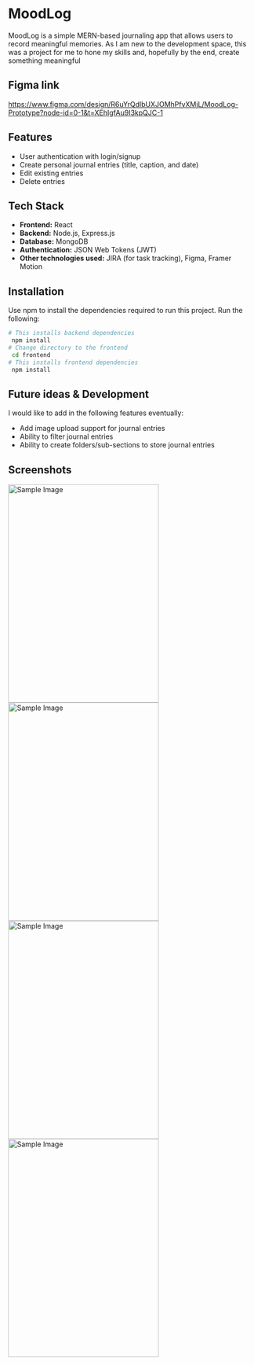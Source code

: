 # MoodLog

MoodLog is a simple MERN-based journaling app that allows users to record meaningful memories. As I am new to the development space, this was a project for me to hone my skills and, hopefully by the end, create something meaningful 

## Figma link
https://www.figma.com/design/R6uYrQdlbUXJOMhPfyXMjL/MoodLog-Prototype?node-id=0-1&t=XEhIgfAu9I3kpQJC-1

## Features

- User authentication with login/signup
- Create personal journal entries (title, caption, and date)
- Edit existing entries
- Delete entries

## Tech Stack

- **Frontend:** React  
- **Backend:** Node.js, Express.js  
- **Database:** MongoDB  
- **Authentication:** JSON Web Tokens (JWT)
- **Other technologies used:** JIRA (for task tracking), Figma, Framer Motion

## Installation

Use npm to install the dependencies required to run this project. Run the following:

```bash
# This installs backend dependencies
 npm install
# Change directory to the frontend
 cd frontend
# This installs frontend dependencies
 npm install
```
## Future ideas & Development
I would like to add in the following features eventually:
- Add image upload support for journal entries
- Ability to filter journal entries
- Ability to create folders/sub-sections to store journal entries

## Screenshots
<img src="https://github.com/user-attachments/assets/04c9df8d-f216-44a6-9c16-5f03d096d18d" alt="Sample Image" width="307" height="444"> <img src="https://github.com/user-attachments/assets/bbb434d7-65d9-4c7b-a5be-0b401706bc69" alt="Sample Image" width="307" height="444"> <img src="https://github.com/user-attachments/assets/b866fe0b-bbbd-4c32-8f0c-87d775414877" alt="Sample Image" width="307" height="444"> <img src="https://github.com/user-attachments/assets/156f10b6-0f1e-4274-a7c6-cac8394555ed" alt="Sample Image" width="307" height="444">
